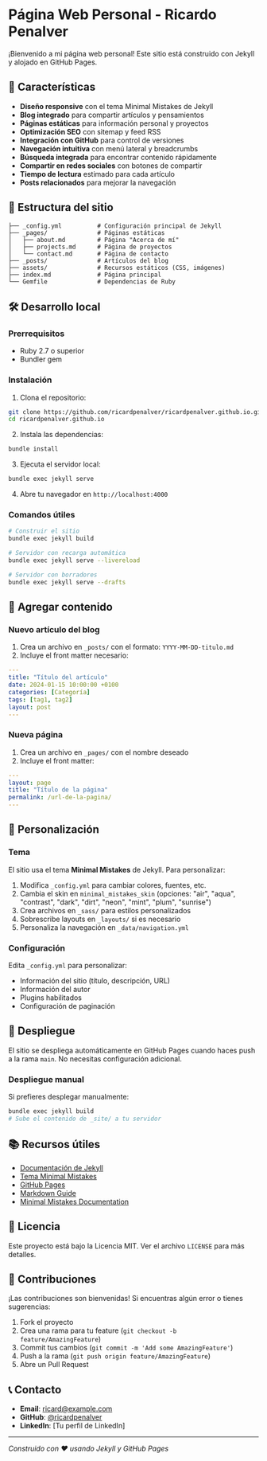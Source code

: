 # Página Web Personal - Ricardo Penalver

¡Bienvenido a mi página web personal! Este sitio está construido con Jekyll y alojado en GitHub Pages.

## 🚀 Características

- **Diseño responsive** con el tema Minimal Mistakes de Jekyll
- **Blog integrado** para compartir artículos y pensamientos
- **Páginas estáticas** para información personal y proyectos
- **Optimización SEO** con sitemap y feed RSS
- **Integración con GitHub** para control de versiones
- **Navegación intuitiva** con menú lateral y breadcrumbs
- **Búsqueda integrada** para encontrar contenido rápidamente
- **Compartir en redes sociales** con botones de compartir
- **Tiempo de lectura** estimado para cada artículo
- **Posts relacionados** para mejorar la navegación

## 📁 Estructura del sitio

```
├── _config.yml          # Configuración principal de Jekyll
├── _pages/              # Páginas estáticas
│   ├── about.md         # Página "Acerca de mí"
│   ├── projects.md      # Página de proyectos
│   └── contact.md       # Página de contacto
├── _posts/              # Artículos del blog
├── assets/              # Recursos estáticos (CSS, imágenes)
├── index.md             # Página principal
└── Gemfile              # Dependencias de Ruby
```

## 🛠️ Desarrollo local

### Prerrequisitos

- Ruby 2.7 o superior
- Bundler gem

### Instalación

1. Clona el repositorio:
```bash
git clone https://github.com/ricardpenalver/ricardpenalver.github.io.git
cd ricardpenalver.github.io
```

2. Instala las dependencias:
```bash
bundle install
```

3. Ejecuta el servidor local:
```bash
bundle exec jekyll serve
```

4. Abre tu navegador en `http://localhost:4000`

### Comandos útiles

```bash
# Construir el sitio
bundle exec jekyll build

# Servidor con recarga automática
bundle exec jekyll serve --livereload

# Servidor con borradores
bundle exec jekyll serve --drafts
```

## 📝 Agregar contenido

### Nuevo artículo del blog

1. Crea un archivo en `_posts/` con el formato: `YYYY-MM-DD-titulo.md`
2. Incluye el front matter necesario:
```yaml
---
title: "Título del artículo"
date: 2024-01-15 10:00:00 +0100
categories: [Categoría]
tags: [tag1, tag2]
layout: post
---
```

### Nueva página

1. Crea un archivo en `_pages/` con el nombre deseado
2. Incluye el front matter:
```yaml
---
layout: page
title: "Título de la página"
permalink: /url-de-la-pagina/
---
```

## 🎨 Personalización

### Tema

El sitio usa el tema **Minimal Mistakes** de Jekyll. Para personalizar:

1. Modifica `_config.yml` para cambiar colores, fuentes, etc.
2. Cambia el skin en `minimal_mistakes_skin` (opciones: "air", "aqua", "contrast", "dark", "dirt", "neon", "mint", "plum", "sunrise")
3. Crea archivos en `_sass/` para estilos personalizados
4. Sobrescribe layouts en `_layouts/` si es necesario
5. Personaliza la navegación en `_data/navigation.yml`

### Configuración

Edita `_config.yml` para personalizar:
- Información del sitio (título, descripción, URL)
- Información del autor
- Plugins habilitados
- Configuración de paginación

## 🚀 Despliegue

El sitio se despliega automáticamente en GitHub Pages cuando haces push a la rama `main`. No necesitas configuración adicional.

### Despliegue manual

Si prefieres desplegar manualmente:

```bash
bundle exec jekyll build
# Sube el contenido de _site/ a tu servidor
```

## 📚 Recursos útiles

- [Documentación de Jekyll](https://jekyllrb.com/docs/)
- [Tema Minimal Mistakes](https://mmistakes.github.io/minimal-mistakes/)
- [GitHub Pages](https://pages.github.com/)
- [Markdown Guide](https://www.markdownguide.org/)
- [Minimal Mistakes Documentation](https://mmistakes.github.io/minimal-mistakes/docs/configuration/)

## 📄 Licencia

Este proyecto está bajo la Licencia MIT. Ver el archivo `LICENSE` para más detalles.

## 🤝 Contribuciones

¡Las contribuciones son bienvenidas! Si encuentras algún error o tienes sugerencias:

1. Fork el proyecto
2. Crea una rama para tu feature (`git checkout -b feature/AmazingFeature`)
3. Commit tus cambios (`git commit -m 'Add some AmazingFeature'`)
4. Push a la rama (`git push origin feature/AmazingFeature`)
5. Abre un Pull Request

## 📞 Contacto

- **Email**: ricard@example.com
- **GitHub**: [@ricardpenalver](https://github.com/ricardpenalver)
- **LinkedIn**: [Tu perfil de LinkedIn]

---

*Construido con ❤️ usando Jekyll y GitHub Pages*
